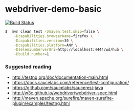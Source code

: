 # webdriver-demo-basic

[![Build Status](https://travis-ci.org/henryqdineen/webdriver-demo.svg)](https://travis-ci.org/henryqdineen/webdriver-demo)

```sh
$  mvn clean test -Dmaven.test.skip=false \
    -Dcapabilities.browserName=firefox \
    -Dcapabilities.version=30 \
    -Dcapabilities.platform=ANY \
    -DseleniumServerUri=http://localhost:4444/wd/hub \
    -Dbuild.number=1
```

### Suggested reading
- http://testng.org/doc/documentation-main.html
- https://docs.saucelabs.com/reference/test-configuration/
- https://github.com/saucelabs/saucerest-java
- http://w3c.github.io/webdriver/webdriver-spec.html
- http://maven.apache.org/surefire/maven-surefire-plugin/examples/testng.html